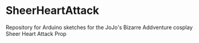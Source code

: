 # SheerHeartAttack
Repository for Arduino sketches for the JoJo's Bizarre Addventure cosplay Sheer Heart Attack Prop
